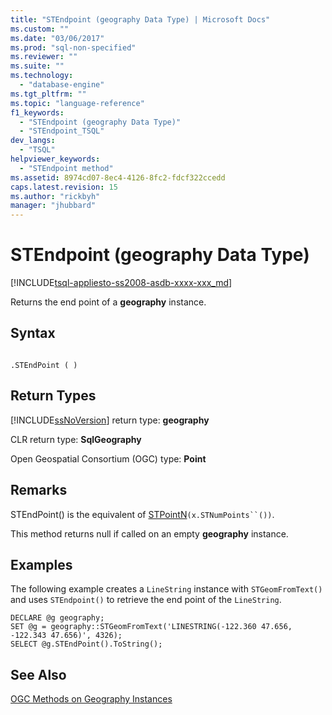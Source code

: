 ```yaml
---
title: "STEndpoint (geography Data Type) | Microsoft Docs"
ms.custom: ""
ms.date: "03/06/2017"
ms.prod: "sql-non-specified"
ms.reviewer: ""
ms.suite: ""
ms.technology: 
  - "database-engine"
ms.tgt_pltfrm: ""
ms.topic: "language-reference"
f1_keywords: 
  - "STEndpoint (geography Data Type)"
  - "STEndpoint_TSQL"
dev_langs: 
  - "TSQL"
helpviewer_keywords: 
  - "STEndpoint method"
ms.assetid: 8974cd07-8ec4-4126-8fc2-fdcf322ccedd
caps.latest.revision: 15
ms.author: "rickbyh"
manager: "jhubbard"
---
```

# STEndpoint (geography Data Type)
[!INCLUDE[tsql-appliesto-ss2008-asdb-xxxx-xxx_md](../../relational-databases/import-export/includes/tsql-appliesto-ss2008-asdb-xxxx-xxx-md.md)]

  Returns the end point of a **geography** instance.  
  
## Syntax  
  
```  
  
.STEndPoint ( )  
```  
  
## Return Types  
 [!INCLUDE[ssNoVersion](../../advanced-analytics/r-services/includes/ssnoversion-md.md)] return type: **geography**  
  
 CLR return type: **SqlGeography**  
  
 Open Geospatial Consortium (OGC) type: **Point**  
  
## Remarks  
 STEndPoint() is the equivalent of [STPointN](../../t-sql/data-types/stpointn-geography-data-type.md)`(x.STNumPoints``())`.  
  
 This method returns null if called on an empty **geography** instance.  
  
## Examples  
 The following example creates a `LineString` instance with `STGeomFromText()` and uses `STEndpoint()` to retrieve the end point of the `LineString`.  
  
```  
DECLARE @g geography;  
SET @g = geography::STGeomFromText('LINESTRING(-122.360 47.656, -122.343 47.656)', 4326);  
SELECT @g.STEndPoint().ToString();  
```  
  
## See Also  
 [OGC Methods on Geography Instances](../../t-sql/data-types/ogc-methods-on-geography-instances.md)  
  
  